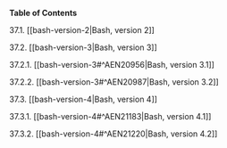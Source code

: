 **Table of Contents**

37.1. [[bash-version-2|Bash, version 2]]

37.2. [[bash-version-3|Bash, version 3]]

37.2.1. [[bash-version-3#^AEN20956|Bash, version 3.1]]

37.2.2. [[bash-version-3#^AEN20987|Bash, version 3.2]]

37.3. [[bash-version-4|Bash, version 4]]

37.3.1. [[bash-version-4#^AEN21183|Bash, version 4.1]]

37.3.2. [[bash-version-4#^AEN21220|Bash, version 4.2]]
